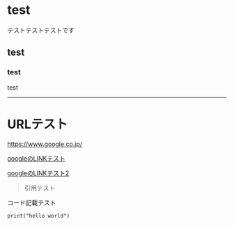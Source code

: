 # test

テストテストテストです

## test

### test

test

---

# URLテスト

https://www.google.co.jp/

[googleのLINKテスト][google]

[google]: https://www.google.co.jp/

[googleのLINKテスト2](https://www.google.co.jp/)

> 引用テスト

コード記載テスト

 ```
print("hello world")
 ```

